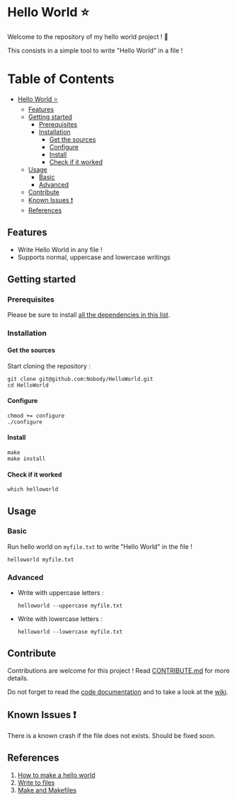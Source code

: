 # Hello World :star:

Welcome to the repository of my hello world project ! :tada:

This consists in a simple tool to write "Hello World" in a file !

[](mdtoc)
# Table of Contents

* [Hello World :star:](#hello-world-star)
	* [Features](#features)
	* [Getting started](#getting-started)
		* [Prerequisites](#prerequisites)
		* [Installation](#installation)
			* [Get the sources](#get-the-sources)
			* [Configure](#configure)
			* [Install](#install)
			* [Check if it worked](#check-if-it-worked)
	* [Usage](#usage)
		* [Basic](#basic)
		* [Advanced](#advanced)
	* [Contribute](#contribute)
	* [Known Issues :exclamation:](#known-issues-exclamation)
	* [References](#references)
[](/mdtoc)

## Features

- Write Hello World in any file !
- Supports normal, uppercase and lowercase writings

## Getting started

### Prerequisites

Please be sure to install [all the dependencies in this list]().

### Installation

#### Get the sources

Start cloning the repository :
```
git clone git@github.com:Nobody/HelloWorld.git
cd HelloWorld
```

#### Configure

```
chmod += configure
./configure
```

#### Install

```
make
make install
```

#### Check if it worked

```
which helloworld
```

## Usage

### Basic

Run hello world on `myfile.txt` to write "Hello World" in the file !

```commandline
helloworld myfile.txt
```

### Advanced

- Write with uppercase letters :

    ```commandline
    helloworld --uppercase myfile.txt
    ```

- Write with lowercase letters :

    ```commandline
    helloworld --lowercase myfile.txt
    ```

## Contribute

Contributions are welcome for this project ! Read [CONTRIBUTE.md]() for more
details.

Do not forget to read the [code documentation]() and to take a look at the
[wiki]().

## Known Issues :exclamation:

There is a known crash if the file does not exists. Should be fixed soon.

## References

1. [How to make a hello world]()
2. [Write to files]()
3. [Make and Makefiles]()


